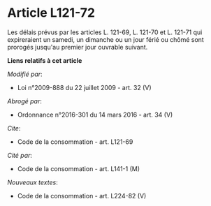 # Article L121-72

Les délais prévus par les articles L. 121-69, L. 121-70 et L. 121-71 qui expireraient un samedi, un dimanche ou un jour férié
ou chômé sont prorogés jusqu'au premier jour ouvrable suivant.

**Liens relatifs à cet article**

_Modifié par_:

  - Loi n°2009-888 du 22 juillet 2009 - art. 32 (V)

_Abrogé par_:

  - Ordonnance n°2016-301 du 14 mars 2016 - art. 34 (V)

_Cite_:

  - Code de la consommation - art. L121-69

_Cité par_:

  - Code de la consommation - art. L141-1 (M)

_Nouveaux textes_:

  - Code de la consommation - art. L224-82 (V)
